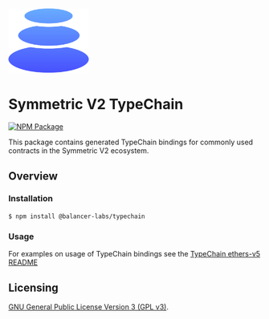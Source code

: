 # <img src="../../logo.svg" alt="Balancer" height="128px">

# Symmetric V2 TypeChain

[![NPM Package](https://img.shields.io/npm/v/@balancer-labs/typechain.svg)](https://www.npmjs.org/package/@balancer-labs/typechain)

This package contains generated TypeChain bindings for commonly used contracts in the Symmetric V2 ecosystem.

## Overview

### Installation

```console
$ npm install @balancer-labs/typechain
```

### Usage

For examples on usage of TypeChain bindings see the [TypeChain ethers-v5 README](https://github.com/ethereum-ts/TypeChain/tree/master/packages/target-ethers-v5)

## Licensing

[GNU General Public License Version 3 (GPL v3)](../../LICENSE).
